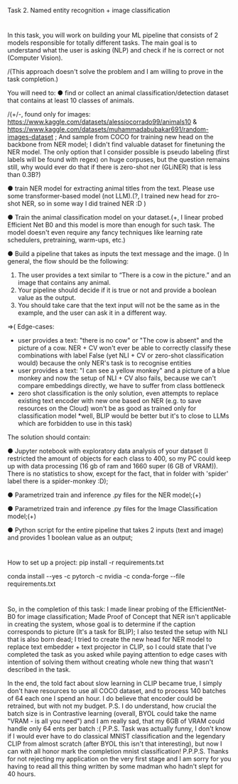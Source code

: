 Task 2. Named entity recognition + image classification
#
In this task, you will work on building your ML pipeline that consists of 2 models responsible for
totally different tasks. The main goal is to understand what the user is asking (NLP) and check if
he is correct or not (Computer Vision).

/(This approach doesn't solve the problem and I am willing to prove in the task completion.)

You will need to:
● find or collect an animal classification/detection dataset that contains at least 10 classes of animals. 

/(+/-, found only for images: https://www.kaggle.com/datasets/alessiocorrado99/animals10 & https://www.kaggle.com/datasets/muhammadabubakar691/random-images-dataset ;
And sample from COCO for training new head on the backbone from NER model;
I didn't find valuable dataset for finetuning the NER model. The only option that I consider possible is pseudo labeling (first labels will be found with regex) on huge corpuses, but the question remains still, why would ever do that if there is zero-shot ner (GLiNER) that is less than 0.3B?)

● train NER model for extracting animal titles from the text. Please use some transformer-based model (not LLM).(?, I trained new head for zro-shot NER, so in some way I did trained NER :D )

● Train the animal classification model on your dataset.(+, I linear probed Efficient Net B0 and this model is more than enough for such task. The model doesn't even require any fancy techniques like learning rate schedulers, pretraining, warm-ups, etc.)

● Build a pipeline that takes as inputs the text message and the image. ()
In general, the flow should be the following:
1. The user provides a text similar to “There is a cow in the picture.” and an image that contains any animal.
2. Your pipeline should decide if it is true or not and provide a boolean value as the output.
3. You should take care that the text input will not be the same as in the example, and the user can ask it in a different way.

=>(
Edge-cases:
* user provides a text: "there is no cow" or "The cow is absent" and the picture of a cow. NER + CV won't ever be able to correctly classify these combinations with label False (yet NLI + CV or zero-shot classification would) 
  because the only NER's task is to recognise entities
* user provides a text: "I can see a yellow monkey" and a picture of a blue monkey and now the setup of NLI + CV also fails, 
  because we can't compare embeddings directly, we have to suffer from class bottleneck
* zero shot classification is the only solution, even attempts to replace existing text encoder with new one based on NER (e.g. to save resources on the Cloud) 
  won't be as good as trained only for classification model *well, BLIP would be better but it's to close to LLMs which are forbidden to use in this task)

The solution should contain:

● Jupyter notebook with exploratory data analysis of your dataset
(I restricted the amount of objects for each class to 400, so my PC could keep up with data processing (16 gb of ram and 1660 super (6 GB of VRAM)).
There is no statistics to show, except for the fact, that in folder with 'spider' label there is a spider-monkey :D);

● Parametrized train and inference .py files for the NER model;(+)

● Parametrized train and inference .py files for the Image Classification model;(+)

● Python script for the entire pipeline that takes 2 inputs (text and image) and provides 1 boolean value as an output;
#
How to set up a project:
pip install -r requirements.txt

conda install --yes -c pytorch -c nvidia -c conda-forge --file requirements.txt

#
So, in the completion of this task:
I made linear probing of the EfficientNet-B0 for image classification;
Made Proof of Concept that NER isn't applicable in creating the system, whose goal is to determine if the caption corresponds to picture (It's a task for BLIP);
I also tested the setup with NLI that is also born dead;
I tried to create the new head for NER model to replace text embedder + text projector in CLIP, 
  so I could state that I've completed the task as you asked while paying attention to edge cases with intention of solving them without creating whole new thing 
    that wasn't described in the task.

In the end, the told fact about slow learning in CLIP became true, I simply don't have resources to use all COCO dataset, and to process 140 batches of 64 each one I spend an hour. I do believe that encoder could be retrained, but with not my budget. 
P.S. I do understand, how crucial the batch size is in Contrastive learning (overall, BYOL could take the name "VRAM - is all you need") and I am really sad, that my 6GB of VRAM could handle only 64 ents per batch :(
P.P.S. Task was actually funny, I don't know if I would ever have to do classical MNIST classification and the legendary CLIP from almost scratch (after BYOL this isn't that interesting), but now I can with all honor mark the  completion mnist classification! 
P.P.P.S. Thanks for not rejecting my application on the very first stage and I am sorry for you having to read all this thing written by some madman who hadn't slept for 40 hours.